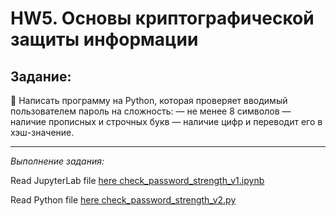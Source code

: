# HW5. Основы криптографической защиты информации

## Задание:

📌 Написать программу на Python, которая проверяет вводимый пользователем пароль на сложность:
— не менее 8 символов
— наличие прописных и строчных букв
— наличие цифр
и переводит его в хэш-значение.

---

_Выполнение задания:_

Read JupyterLab file [here check_password_strength_v1.ipynb](./check_password_strength_v1.ipynb)

Read Python file [here check_password_strength_v2.py](./check_password_strength_v2.py)
